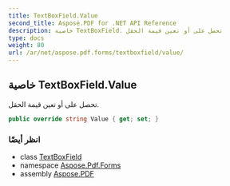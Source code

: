 ```yaml
---
title: TextBoxField.Value
second_title: Aspose.PDF for .NET API Reference
description: خاصية TextBoxField. تحصل على أو تعين قيمة الحقل
type: docs
weight: 80
url: /ar/net/aspose.pdf.forms/textboxfield/value/
---
```

## خاصية TextBoxField.Value

تحصل على أو تعين قيمة الحقل.

```csharp
public override string Value { get; set; }
```

### انظر أيضًا

* class [TextBoxField](../)
* namespace [Aspose.Pdf.Forms](../../../aspose.pdf.forms/)
* assembly [Aspose.PDF](../../../)